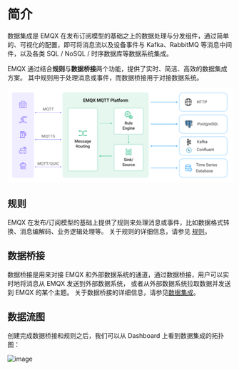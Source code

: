 # 简介

数据集成是 EMQX 在发布订阅模型的基础之上的数据处理与分发组件，通过简单的、可视化的配置，即可将消息流以及设备事件与 Kafka、RabbitMQ 等消息中间件，以及各类 SQL / NoSQL / 时序数据库等数据系统集成。

EMQX 通过结合**规则**与**数据桥接**两个功能，提供了实时、简洁、高效的数据集成方案。
其中规则用于处理消息或事件，而数据桥接用于对接数据系统。

![image](./assets/rules/data-integration-arch.png)

## 规则

EMQX 在发布/订阅模型的基础上提供了规则来处理消息或事件，比如数据格式转换、消息编解码、业务逻辑处理等。
关于规则的详细信息，请参见 [规则](./rules.md)。

## 数据桥接

数据桥接是用来对接 EMQX 和外部数据系统的通道，通过数据桥接，用户可以实时地将消息从 EMQX 发送到外部数据系统，
或者从外部数据系统拉取数据并发送到 EMQX 的某个主题。
关于数据桥接的详细信息，请参见[数据集成](./data-bridges.md)。

## 数据流图

创建完成数据桥接和规则之后，我们可以从 Dashboard 上看到数据集成的拓扑图：

![image](./assets/rules/cn_introduction_flow.png)
